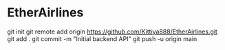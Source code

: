 # EtherAirlines
git init
git remote add origin https://github.com/Kittiya888/EtherAirlines.git
git add .
git commit -m "Initial backend API"
git push -u origin main
